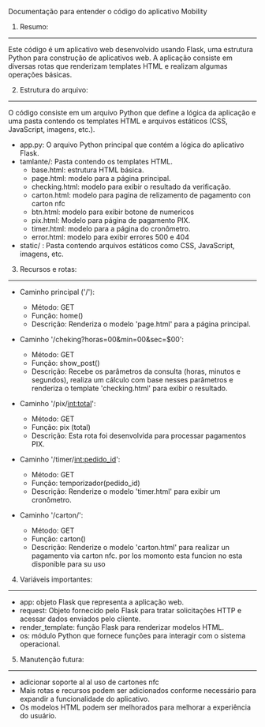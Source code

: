 Documentação para entender o código do aplicativo Mobility


1. Resumo:
-----------
Este código é um aplicativo web desenvolvido usando Flask, uma estrutura Python para construção de aplicativos web. A aplicação consiste em diversas rotas que renderizam templates HTML e realizam algumas operações básicas.

2. Estrutura do arquivo:
---------------------------
O código consiste em um arquivo Python que define a lógica da aplicação e uma pasta contendo os templates HTML e arquivos estáticos (CSS, JavaScript, imagens, etc.).

- app.py: O arquivo Python principal que contém a lógica do aplicativo Flask.
- tamlante/: Pasta contendo os templates HTML.
     - base.html: estrutura HTML básica.
     - page.html: modelo para a página principal.
     - checking.html: modelo para exibir o resultado da verificação.
     - carton.html: modelo para pagina de relizamento de pagamento con carton nfc
     - btn.html: modelo para exibir botone de numericos
     - pix.html: Modelo para página de pagamento PIX.
     - timer.html: modelo para a página do cronômetro.
     - error.html: modelo para exibir errores 500 e 404 
- static/ : Pasta contendo arquivos estáticos como CSS, JavaScript, imagens, etc.

3. Recursos e rotas:
-----------------------------
- Caminho principal ('/'):
     - Método: GET
     - Função: home()
     - Descrição: Renderiza o modelo 'page.html' para a página principal.

- Caminho '/cheking?horas=00&min=00&sec=$00':
     - Método: GET
     - Função: show_post()
     - Descrição: Recebe os parâmetros da consulta (horas, minutos e segundos), realiza um cálculo com base nesses parâmetros e renderiza o template 'checking.html' para exibir o resultado.

- Caminho '/pix/<int:total>':
     - Método: GET
     - Função: pix (total)
     - Descrição: Esta rota foi desenvolvida para processar pagamentos PIX.

- Caminho '/timer/<int:pedido_id>':
     - Método: GET
     - Função: temporizador(pedido_id)
     - Descrição: Renderize o modelo 'timer.html' para exibir um cronômetro.

- Caminho '/carton/':
     - Método: GET
     - Função: carton()
     - Descrição: Renderize o modelo 'carton.html' para realizar un pagamento via carton nfc. por los momonto esta funcion no esta disponible para su uso 

4. Variáveis ​​importantes:
--------------------------
- app: objeto Flask que representa a aplicação web.
- request: Objeto fornecido pelo Flask para tratar solicitações HTTP e acessar dados enviados pelo cliente.
- render_template: função Flask para renderizar modelos HTML.
- os: módulo Python que fornece funções para interagir com o sistema operacional.

5. Manutenção futura:
--------------------------
- adicionar soporte al al uso de cartones nfc
- Mais rotas e recursos podem ser adicionados conforme necessário para expandir a funcionalidade do aplicativo.
- Os modelos HTML podem ser melhorados para melhorar a experiência do usuário.